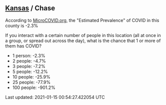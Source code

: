 
## [Kansas](/united-states/kansas) / Chase

According to [MicroCOVID.org](http://microcovid.org),
the "Estimated Prevalence" of COVID in this county is -2.3%

If you interact with a certain number of people in this location
(all at once in a group, or spread out across the day), what is the chance that
1 or more of them has COVID?

- 1 person: -2.3%
- 2 people: -4.7%
- 3 people: -7.2%
- 5 people: -12.2%
- 10 people: -25.9%
- 25 people: -77.9%
- 100 people: -901.2%

Last updated: 2021-01-15 00:54:27.422054 UTC
